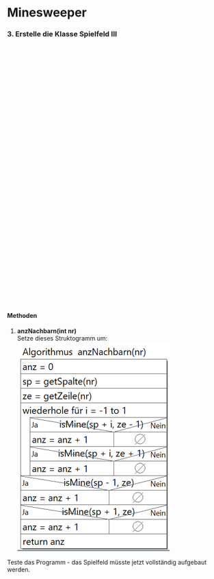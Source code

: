   <meta charset="utf-8" />
  <title>Informatik</title>
  <link rel="stylesheet" href="https://Hi2272.github.io/StyleMD.css">
 
 # Minesweeper

### 3. Erstelle die Klasse Spielfeld III

  <section>
    <iframe
    srcdoc="<script>window.jo_doc = window.frameElement.textContent;</script><script src='https://Hi2272.github.io/include/js/includeide/includeIDE.js'></script>"
    width="100%" height="600" frameborder="0">
    {'id': 'Java', 'speed': 2000, 
    'withBottomPanel': true ,'withPCode': false ,'with5Console': true ,
    'withFileList': true ,'withErrorList': true}
    <script id="javaCode" type="plain/text" title="Spielfeld.java" src="05Spielfeld.java"></script>
    <script id="javaCode" type="plain/text" title="Kachel.java" src="03Kachel.java"></script>
  <script id="javaCode" type="plain/text" title="Platte.java" src="03Platte.java"></script>
  <script id="javaCode" type="plain/text" title="Mine.java" src="03Mine.java"></script>
  
  </script>

   </iframe>
</section>

#### Methoden
1. **anzNachbarn(int nr)**  
   Setze dieses Struktogramm um:  
   ![alt text](StruktugrammNachbarn.png)

Teste das Programm - das Spielfeld müsste jetzt vollständig aufgebaut werden.

